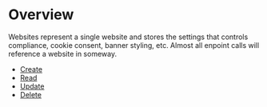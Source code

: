 # Overview

Websites represent a single website and stores the settings that controls compliance, cookie consent, banner styling, etc.  Almost all enpoint calls will reference a website in someway.

* [Create](websites_post.md)
* [Read](websites_get.md)
* [Update](websites_put.md)
* [Delete](websites_delete.md)
